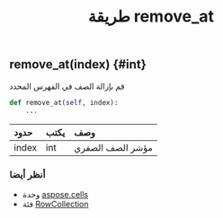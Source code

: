 ﻿---
title: طريقة remove_at
second_title: Aspose.Cells for Python via .NET API المراجع
description:
type: docs
weight: 40
url: /ar/python-net/aspose.cells/rowcollection/remove_at/
is_root: false
---
##  remove_at(index) {#int}
قم بإزالة الصف في الفهرس المحدد



```python
def remove_at(self, index):
    ...
```


| حدود| يكتب| وصف|
| :- | :- | :- |
| index | int | مؤشر الصف الصفري|



###  أنظر أيضا
* وحدة [aspose.cells](../../)
* فئة [RowCollection](/cells/ar/python-net/aspose.cells/rowcollection)
